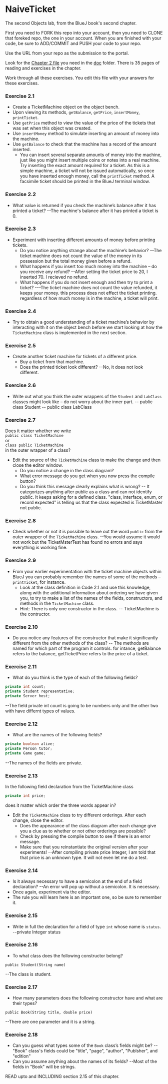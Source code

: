 # NaiveTicket

The second Objects lab, from the BlueJ book's second chapter.

First you need to FORK this repo into your account, then you need to CLONE that foreked repo, the one in your account. 
When you are finished with your code, be sure to ADD/COMMIT and PUSH your code to your repo.

Use the URL from your repo as the submission to the portal. 

Look for the [Chapter 2 file](./doc/BlueJ-objects-first-ch2.pdf) you need in the [doc](./doc) folder.
There is 35 pages of reading and exercises in the chapter.

Work through all these exercises. You edit this file with your answers for these exercises.

### Exercise 2.1
* Create a TicketMachine object on the object bench.
* Upon viewing its methods, `getBalance`, `getPrice`, `insertMoney`, `printTicket`.
* Use `getPrice` method to view the value of the price of the tickets that was set when this object was created.
* Use `insertMoney` method to simulate inserting an amount of money into the machine.
* Use `getBalance` to check that the machine has a record of the amount inserted.
	* You can insert several separate amounts of money into the machine, just like you might insert multiple coins or notes into a real machine. Try inserting the exact amount required for a ticket. As this is a simple machine, a ticket will not be issued automatically, so once you have inserted enough money, call the `printTicket` method. A facsimile ticket should be printed in the BlueJ terminal window.

### Exercise 2.2
* What value is returned if you check the machine’s balance after it has printed a ticket?
--The machine's balance after it has printed a ticket is 0.

### Exercise 2.3
* Experiment with inserting different amounts of money before printing tickets.
	* Do you notice anything strange about the machine’s behavior?
	--The ticket machine does not count the value of the money in its possession but the total money given before a refund.
	* What happens if you insert too much money into the machine – do you receive any refund?
	--After setting the ticket price to 20, I inserted 70. I recieved no refund.
	* What happens if you do not insert enough and then try to print a ticket?
	---The ticket machine does not count the value refunded, it keeps your money. this process does not effect the ticket printing. regardless of how much money is in the machine, a ticket will print. 

### Exercise 2.4
* Try to obtain a good understanding of a ticket machine’s behavior by interacting with it on the object bench before we start looking at how the `TicketMachine` class is implemented in the next section.

### Exercise 2.5
* Create another ticket machine for tickets of a different price.
	* Buy a ticket from that machine.
	* Does the printed ticket look different?
	--No, it does not look different.

### Exercise 2.6
* Write out what you think the outer wrappers of the `Student` and `LabClass` classes might look like – do not worry about the inner part.
-- public class Student
-- public class LabClass

### Exercise 2.7
Does it matter whether we write<br>
`public class TicketMachine`<br>
or<br>
`class public TicketMachine`<br>
in the outer wrapper of a class?

* Edit the source of the `TicketMachine` class to make the change and then close the editor window.
	* Do you notice a change in the class diagram?
	* What error message do you get when you now press the compile button?
	* Do you think this message clearly explains what is wrong?
-- It categorizes anything after public as a class and can not identify public. It keeps asking for a defined class. "class, interface, enum, or record expected" is telling us that the class expected is TicketMaster not public.


### Exercise 2.8
* Check whether or not it is possible to leave out the word `public` from the outer wrapper of the `TicketMachine` class.
--You would assume it would not work but the TicketMsterTest has found no errors and says everything is working fine.

### Exercise 2.9
* From your earlier experimentation with the ticket machine objects within BlueJ you can probably remember the names of some of the methods – `printTicket`, for instance.
	* Look at the class definition in Code 2.1 and use this knowledge, along with the additional information about ordering we have given you, to try to make a list of the names of the fields, constructors, and methods in the `TicketMachine` class.
	* Hint: There is only one constructor in the class.
	-- TicketMachine is the contructor.

### Exercise 2.10
* Do you notice any features of the constructor that make it significantly different from the other methods of the class?
-- The methods are named for which part of the program it controls. for intance, getBalance refers to the balance, getTicketPrice refers to the price of a ticket. 

### Exercise 2.11
* What do you think is the type of each of the following fields?

```java
private int count;
private Student representative;
private Server host;
```
--The field private int count is going to be numbers only and the other two with have differnt types of values.

### Exercise 2.12
* What are the names of the following fields?

```java
private boolean alive;
private Person tutor;
private Game game;
```
--The names of the fields are private.

### Exercise 2.13

In the following field declaration from the TicketMachine class<br>

```java
private int price;
```
does it matter which order the three words appear in?

* Edit the `TicketMachine` class to try different orderings. After each change, close the editor.
	* Does the appearance of the class diagram after each change give you a clue as to whether or not other orderings are
possible?
	* Check by pressing the compile button to see if there is an error message.
	* Make sure that you reinstantiate the original version after your experiments!
--After compiling private price Integer, I am told that that price is an unknown type. It will not even let me do a test.

### Exercise 2.14
* Is it always necessary to have a semicolon at the end of a field declaration?
--An error will pop up without a semicolon. It is necessary.
* Once again, experiment via the editor.
* The rule you will learn here is an important one, so be sure to remember it.


### Exercise 2.15
* Write in full the declaration for a field of type `int` whose name is `status`.
--private Integer status

### Exercise 2.16
* To what class does the following constructor belong?
```
public Student(String name)
```
--The class is student.

### Exercise 2.17
* How many parameters does the following constructor have and what are their types?
```
public Book(String title, double price)
```
--There are one parameter and it is a string.

### Exercise 2.18
* Can you guess what types some of the `Book` class’s fields might be?
--"Book" class's fields could be "title", "page", "author", "Publsher", and "edition"
* Can you assume anything about the names of its fields?
--Most of the fields in "Book" will be strings. 

READ upto and INCLUDING section 2.15 of this chapter.
